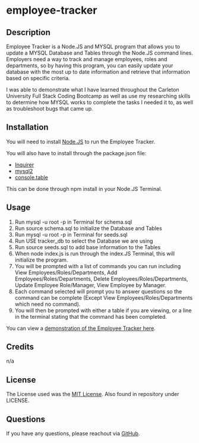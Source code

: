 # employee-tracker

## Description

Employee Tracker is a Node.JS and MYSQL program that allows you to update a MYSQL Database and Tables through the Node.JS command lines. Employers need a way to track and manage employees, roles and departments, so by having this program, you can easily update your database with the most up to date information and retrieve that information based on specific criteria. 

I was able to demonstrate what I have learned throughout the Carleton University Full Stack Coding Bootcamp as well as use my researching skills to determine how MYSQL works to complete the tasks I needed it to, as well as troubleshoot bugs that came up.

## Installation

You will need to install [Node.JS](https://nodejs.org/en/download) to run the Employee Tracker. 

You will also have to install through the package.json file: 

- [Inquirer](https://www.npmjs.com/package/inquirer/v/8.2.4)
- [mysql2](https://www.npmjs.com/package/mysql2)
- [console.table](https://www.npmjs.com/package/console.table)

This can be done through npm install in your Node.JS Terminal.

## Usage

1. Run mysql -u root -p in Terminal for schema.sql
2. Run source schema.sql to initialize the Database and Tables
3. Run mysql -u root -p in Terminal for seeds.sql
4. Run USE tracker_db to select the Database we are using
5. Run source seeds.sql to add base information to the Tables
6. When node index.js is run through the index.JS Terminal, this will initialize the program.
7. You will be prompted with a list of commands you can run including View Employees/Roles/Departments, Add Employees/Roles/Departments, Delete Employees/Roles/Departments, Update Employee Role/Manager, View Employee by Manager. 
8. Each command selected will prompt you to answer questions so the command can be complete (Except View Employees/Roles/Departments which need no command). 
9. You will then be prompted with either a table if you are viewing, or a line in the terminal stating that the command has been completed. 

You can view a [demonstration of the Employee Tracker here](https://drive.google.com/file/d/1iHiKGkpcy5r21TdVPFh7HSjISwfde3Af/view).

## Credits

n/a

## License

The License used was the [MIT License](https://choosealicense.com/licenses/mit/). Also found in repository under LICENSE.

## Questions

If you have any questions, please reachout via [GitHub](https://github.com/mdeluca13/).

